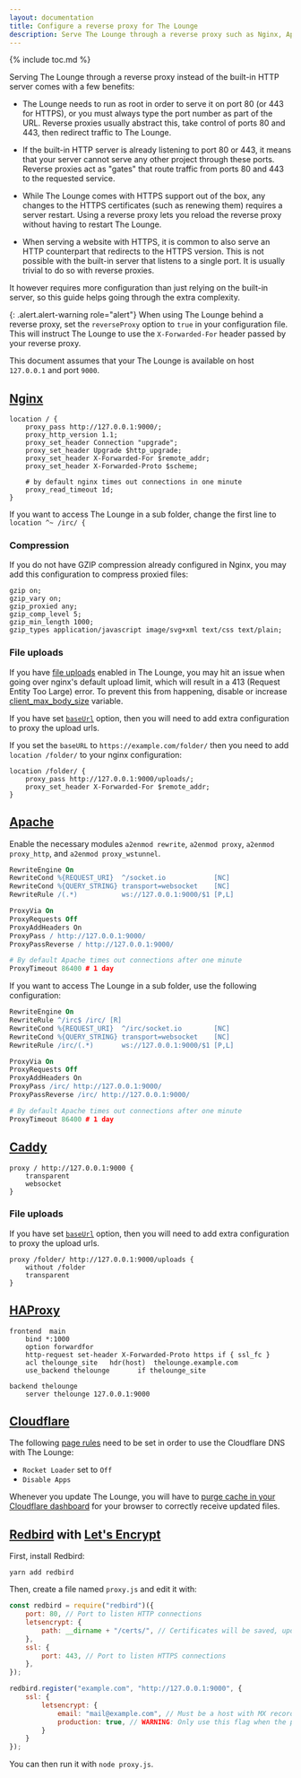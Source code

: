 ```yaml
---
layout: documentation
title: Configure a reverse proxy for The Lounge
description: Serve The Lounge through a reverse proxy such as Nginx, Apache, Caddy, HAProxy, Cloudflare, or Redbird
---
```


{% include toc.md %}

Serving The Lounge through a reverse proxy instead of the built-in HTTP server comes with a few benefits:

- The Lounge needs to run as root in order to serve it on port 80 (or 443 for HTTPS), or you must always type the port number as part of the URL. Reverse proxies usually abstract this, take control of ports 80 and 443, then redirect traffic to The Lounge.

- If the built-in HTTP server is already listening to port 80 or 443, it means that your server cannot serve any other project through these ports. Reverse proxies act as "gates" that route traffic from ports 80 and 443 to the requested service.

- While The Lounge comes with HTTPS support out of the box, any changes to the HTTPS certificates (such as renewing them) requires a server restart. Using a reverse proxy lets you reload the reverse proxy without having to restart The Lounge.

- When serving a website with HTTPS, it is common to also serve an HTTP counterpart that redirects to the HTTPS version. This is not possible with the built-in server that listens to a single port. It is usually trivial to do so with reverse proxies.

It however requires more configuration than just relying on the built-in server, so this guide helps going through the extra complexity.

{: .alert.alert-warning role="alert"}
When using The Lounge behind a reverse proxy, set the `reverseProxy` option to `true` in your configuration file. This will instruct The Lounge to use the `X-Forwarded-For` header passed by your reverse proxy.

This document assumes that your The Lounge is available on host `127.0.0.1` and port `9000`.

## [Nginx](https://nginx.org/en/)

```nginx
location / {
	proxy_pass http://127.0.0.1:9000/;
	proxy_http_version 1.1;
	proxy_set_header Connection "upgrade";
	proxy_set_header Upgrade $http_upgrade;
	proxy_set_header X-Forwarded-For $remote_addr;
	proxy_set_header X-Forwarded-Proto $scheme;

	# by default nginx times out connections in one minute
	proxy_read_timeout 1d;
}
```

If you want to access The Lounge in a sub folder, change the first line to `location ^~ /irc/ {`

### Compression

If you do not have GZIP compression already configured in Nginx, you may add this configuration to compress proxied files:

```nginx
gzip on;
gzip_vary on;
gzip_proxied any;
gzip_comp_level 5;
gzip_min_length 1000;
gzip_types application/javascript image/svg+xml text/css text/plain;
```

### File uploads

If you have [file uploads](/docs/configuration#fileupload) enabled in The Lounge, you may hit an issue when going over nginx's default upload limit, which will result in a 413 (Request Entity Too Large) error. To prevent this from happening, disable or increase [client_max_body_size](https://nginx.org/en/docs/http/ngx_http_core_module.html#client_max_body_size) variable.

If you have set [`baseUrl`](/docs/configuration#fileupload) option, then you will need to add extra configuration to proxy the upload urls.

If you set the `baseURL` to `https://example.com/folder/` then you need to add `location /folder/` to your nginx configuration:

```nginx
location /folder/ {
	proxy_pass http://127.0.0.1:9000/uploads/;
	proxy_set_header X-Forwarded-For $remote_addr;
}
```

## [Apache](https://httpd.apache.org/)

Enable the necessary modules `a2enmod rewrite`, `a2enmod proxy`, `a2enmod proxy_http`, and `a2enmod proxy_wstunnel`.

```apache
RewriteEngine On
RewriteCond %{REQUEST_URI}  ^/socket.io            [NC]
RewriteCond %{QUERY_STRING} transport=websocket    [NC]
RewriteRule /(.*)           ws://127.0.0.1:9000/$1 [P,L]

ProxyVia On
ProxyRequests Off
ProxyAddHeaders On
ProxyPass / http://127.0.0.1:9000/
ProxyPassReverse / http://127.0.0.1:9000/

# By default Apache times out connections after one minute
ProxyTimeout 86400 # 1 day
```

If you want to access The Lounge in a sub folder, use the following configuration:

```apache
RewriteEngine On
RewriteRule ^/irc$ /irc/ [R]
RewriteCond %{REQUEST_URI}  ^/irc/socket.io        [NC]
RewriteCond %{QUERY_STRING} transport=websocket    [NC]
RewriteRule /irc/(.*)       ws://127.0.0.1:9000/$1 [P,L]

ProxyVia On
ProxyRequests Off
ProxyAddHeaders On
ProxyPass /irc/ http://127.0.0.1:9000/
ProxyPassReverse /irc/ http://127.0.0.1:9000/

# By default Apache times out connections after one minute
ProxyTimeout 86400 # 1 day
```

## [Caddy](https://caddyserver.com/)

```
proxy / http://127.0.0.1:9000 {
	transparent
	websocket
}
```

### File uploads

If you have set [`baseUrl`](/docs/configuration#fileupload) option, then you will need to add extra configuration to proxy the upload urls.

```
proxy /folder/ http://127.0.0.1:9000/uploads {
	without /folder
	transparent
}
```

## [HAProxy](https://www.haproxy.org/)

```
frontend  main
	bind *:1000
	option forwardfor
	http-request set-header X-Forwarded-Proto https if { ssl_fc }
	acl thelounge_site   hdr(host)  thelounge.example.com
	use_backend thelounge       if thelounge_site

backend thelounge
	server thelounge 127.0.0.1:9000
```

## [Cloudflare](https://www.cloudflare.com/)

The following [page rules](https://support.cloudflare.com/hc/en-us/articles/218411427) need to be set in order to use the Cloudflare DNS with The Lounge:

- `Rocket Loader` set to `Off`
- `Disable Apps`

Whenever you update The Lounge, you will have to [purge cache in your Cloudflare dashboard](https://support.cloudflare.com/hc/en-us/articles/200169246-Purging-cached-resources-from-Cloudflare) for your browser to correctly receive updated files.

## [Redbird](https://www.npmjs.com/package/redbird) with [Let's Encrypt](https://letsencrypt.org/)

First, install Redbird:

```
yarn add redbird
```

Then, create a file named `proxy.js` and edit it with:

```js
const redbird = require("redbird")({
	port: 80, // Port to listen HTTP connections
	letsencrypt: {
		path: __dirname + "/certs/", // Certificates will be saved, updated and archived there
	},
	ssl: {
		port: 443, // Port to listen HTTPS connections
	},
});

redbird.register("example.com", "http://127.0.0.1:9000", {
	ssl: {
		letsencrypt: {
			email: "mail@example.com", // Must be a host with MX record
			production: true, // WARNING: Only use this flag when the proxy is verified to work correctly to avoid being banned!
		}
	}
});
```

You can then run it with `node proxy.js`.
